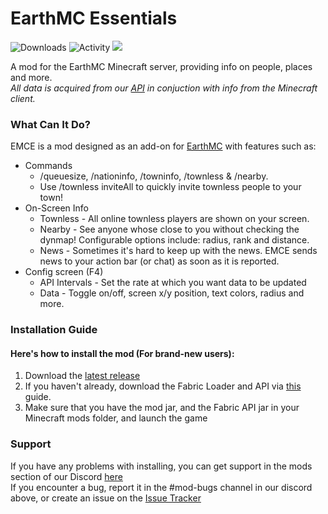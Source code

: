 # EarthMC Essentials 
![Downloads](https://img.shields.io/github/downloads/EarthMC-Stats/EarthMCEssentials/total) 
![Activity](https://shields.io/github/commit-activity/m/EarthMC-Stats/EarthMCEssentials)
<a href="https://discord.gg/jRJ2G4StEX">
  <img src="https://img.shields.io/discord/670058560767655950?logo=discord"><a/>
             
A mod for the EarthMC Minecraft server, providing info on people, places and more.<br>
*All data is acquired from our [API](https://github.com/Owen77Stubbs/EarthMC-API) in conjuction with info from the Minecraft client.*

### What Can It Do?

EMCE is a mod designed as an add-on for [EarthMC](https://earthmc.net/) with features such as:
- Commands
  - /queuesize, /nationinfo, /towninfo, /townless & /nearby.
  - Use /townless inviteAll to quickly invite townless people to your town!
- On-Screen Info
  - Townless - All online townless players are shown on your screen.
  - Nearby - See anyone whose close to you without checking the dynmap! Configurable options include: radius, rank and distance.
  - News - Sometimes it's hard to keep up with the news. EMCE sends news to your action bar (or chat) as soon as it is reported.
- Config screen (F4)
  - API Intervals - Set the rate at which you want data to be updated
  - Data - Toggle on/off, screen x/y position, text colors, radius and more.

### Installation Guide
#### Here's how to install the mod (For brand-new users):

1. Download the [latest release](https://github.com/Warriorrrr/EarthMCEssentials/releases/latest)
2. If you haven't already, download the Fabric Loader and API via [this](https://fabricmc.net/wiki/player:tutorials:install_mcl:windows) guide.
3. Make sure that you have the mod jar, and the Fabric API jar in your Minecraft mods folder, and launch the game

### Support

If you have any problems with installing, you can get support in the mods section of our Discord [here](https://discord.gg/MteFjeBprS)<br>
If you encounter a bug, report it in the #mod-bugs channel in our discord above, or create an issue on the [Issue Tracker](https://github.com/Warriorrrr/EarthMCEssentials)
